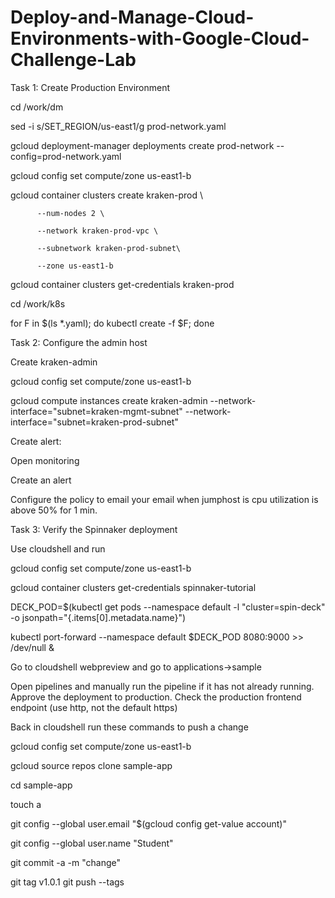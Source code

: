 # Deploy-and-Manage-Cloud-Environments-with-Google-Cloud-Challenge-Lab

Task 1: Create Production Environment

cd /work/dm



sed -i s/SET_REGION/us-east1/g prod-network.yaml

gcloud deployment-manager deployments create prod-network --config=prod-network.yaml



gcloud config set compute/zone us-east1-b



gcloud container clusters create kraken-prod \

          --num-nodes 2 \

          --network kraken-prod-vpc \

          --subnetwork kraken-prod-subnet\

          --zone us-east1-b



gcloud container clusters get-credentials kraken-prod



cd /work/k8s



for F in $(ls *.yaml); do kubectl create -f $F; done





Task 2: Configure the admin host





Create kraken-admin





gcloud config set compute/zone us-east1-b



gcloud compute instances create kraken-admin --network-interface="subnet=kraken-mgmt-subnet" --network-interface="subnet=kraken-prod-subnet"





Create alert:

Open monitoring



Create an alert



Configure the policy to email your email when jumphost is cpu utilization is above 50% for 1 min.





Task 3: Verify the Spinnaker deployment



Use cloudshell and run



gcloud config set compute/zone us-east1-b



gcloud container clusters get-credentials spinnaker-tutorial



DECK_POD=$(kubectl get pods --namespace default -l "cluster=spin-deck" -o jsonpath="{.items[0].metadata.name}")



kubectl port-forward --namespace default $DECK_POD 8080:9000 >> /dev/null &











Go to cloudshell webpreview and go to applications->sample



Open pipelines and manually run the pipeline if it has not already running.  Approve the deployment to production.  Check the production frontend endpoint (use http, not the default https)



Back in cloudshell run these commands to push a change











gcloud config set compute/zone us-east1-b



gcloud source repos clone sample-app



cd sample-app



touch a



git config --global user.email "$(gcloud config get-value account)"



git config --global user.name "Student"



git commit -a -m "change"



git tag v1.0.1
git push --tags
